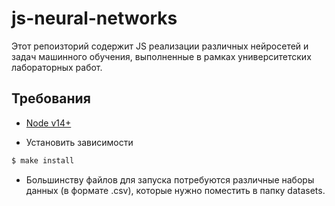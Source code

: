# js-neural-networks

Этот репоизторий содержит JS реализации различных нейросетей и задач машинного обучения, выполненные в рамках университетских лабораторных работ.
## Требования

- [Node v14+](https://nodejs.org/en/)

- Установить зависимости

```sh
$ make install
```

- Большинству файлов для запуска потребуются различные наборы данных (в формате .csv), которые нужно поместить в папку datasets.
